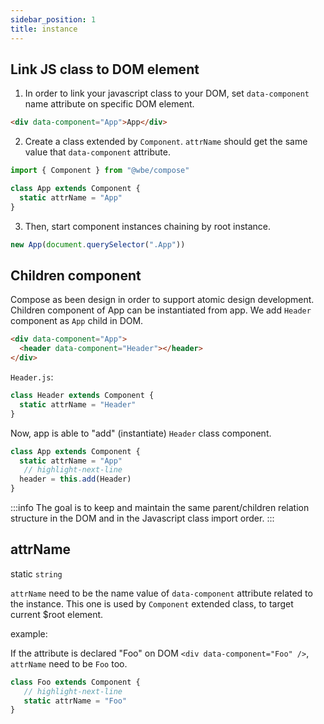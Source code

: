 ```yaml
---
sidebar_position: 1
title: instance
---
```


## Link JS class to DOM element

1. In order to link your javascript class to your DOM, set `data-component` name attribute on specific DOM element.

```html
<div data-component="App">App</div>
```

2. Create a class extended by `Component`.
   `attrName` should get the same value that `data-component` attribute.

```js
import { Component } from "@wbe/compose"

class App extends Component {
  static attrName = "App"
}
```

3. Then, start component instances chaining by root instance.

```js
new App(document.querySelector(".App"))
```

## Children component

Compose as been design in order to support atomic design development. Children component of App can be instantiated from app.
We add `Header` component as `App` child in DOM.

```html
<div data-component="App">
  <header data-component="Header"></header>
</div>
```

`Header.js`:

```js
class Header extends Component {
  static attrName = "Header"
}
```

Now, app is able to "add" (instantiate) `Header` class component.

```js
class App extends Component {
  static attrName = "App"
   // highlight-next-line
  header = this.add(Header)
}
```

:::info
The goal is to keep and maintain the same parent/children relation structure in the DOM and in the Javascript class import order.
:::

## attrName

static `string`

`attrName` need to be the name value of `data-component` attribute related to the instance.
This one is used by `Component` extended class, to target current $root element.

example:

If the attribute is declared "Foo" on DOM `<div data-component="Foo" />`, `attrName`
need to be `Foo` too.

```js
class Foo extends Component {
   // highlight-next-line
   static attrName = "Foo"
}
```
